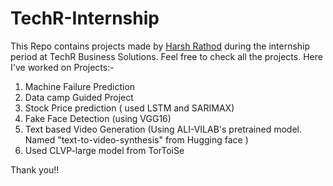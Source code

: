 # TechR-Internship
This Repo contains projects made by [Harsh Rathod](https://www.linkedin.com/in/rathodharsh/) during the internship period at TechR Business Solutions.
Feel free to check all the projects.
Here I've worked on Projects:-
1.  Machine Failure Prediction
2.  Data camp Guided Project
3.  Stock Price prediction ( used LSTM and SARIMAX)
4.  Fake Face Detection (using VGG16)
5.  Text based Video Generation (Using ALI-VILAB's pretrained model. Named "text-to-video-synthesis" from Hugging face )
6.  Used CLVP-large model from TorToiSe

Thank you!!
